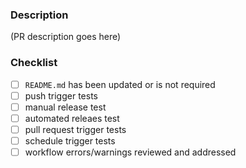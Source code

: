 ### Description

(PR description goes here)

### Checklist

- [ ] `README.md` has been updated or is not required
- [ ] push trigger tests
- [ ] manual release test
- [ ] automated releaes test
- [ ] pull request trigger tests
- [ ] schedule trigger tests
- [ ] workflow errors/warnings reviewed and addressed
